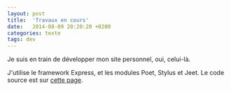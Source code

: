```yaml
---
layout: post
title:  'Travaux en cours'
date:   2014-08-09 20:20:20 +0200
categories: texte
tags: dev
---
```


Je suis en train de développer mon site personnel, oui, celui-là.

J'utilise le framework Express, et les modules Poet, Stylus et Jeet. Le code source est sur [cette page](https://github.com/Ruff9/Inventif).
